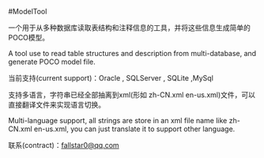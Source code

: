 #ModelTool

一个用于从多种数据库读取表结构和注释信息的工具，并将这些信息生成简单的POCO模型。

A tool use to read table structures and description from multi-database, and generate POCO model file.


当前支持(current support)：Oracle , SQLServer , SQLite ,MySql


支持多语言，字符串已经全部抽离到xml(形如 zh-CN.xml en-us.xml)文件，可以直接翻译文件来实现语言切换。

Multi-language support, all strings are store in an xml file name like zh-CN.xml en-us.xml, you can just translate it to support other language.

联系(contract)：fallstar0@qq.com
